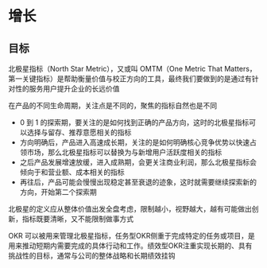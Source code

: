 
# 增长

## 目标

北极星指标（North Star Metric），又或叫 OMTM（One Metric That Matters，第一关键指标）是帮助衡量价值与校正方向的工具，最终我们要做到的是通过有针对性的服务用户提升企业的长远价值

在产品的不同生命周期，关注点是不同的，聚焦的指标自然也是不同

- 0 到 1 的探索期，要关注的是如何找到正确的产品方向，这时的北极星指标可以选择与留存、推荐意愿相关的指标
- 方向明确后，产品进入高速成长期，关注的是如何明确核心竞争优势以快速占领市场，那么北极星指标可以替换为与新增用户活跃度相关的指标
- 之后产品发展增速放缓，进入成熟期，会更关注商业利润，那么北极星指标会倾向于和营业额、成本相关的指标
- 再往后，产品可能会慢慢出现稳定甚至衰退的迹象，这时就需要继续探索新的方向，开始第二个探索期

北极星的定义应从整体价值出发全盘考虑，限制越小，视野越大，越有可能做出创新，指标既要清晰，又不能限制做事方式

OKR 可以被用来管理北极星指标，任务型OKR侧重于完成特定的任务或项目，是用来推动短期内需要完成的具体行动和工作。绩效型OKR注重实现长期的、具有挑战性的目标，通常与公司的整体战略和长期绩效挂钩

